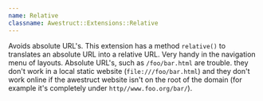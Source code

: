 ```yaml
---
name: Relative
classname: Awestruct::Extensions::Relative
---
```


Avoids absolute URL's. This extension has a method `relative()` to translates an absolute URL into a relative URL.
Very handy in the navigation menu of layouts.
Absolute URL's, such as `/foo/bar.html` are trouble.
they don't work in a local static website (`file:///foo/bar.html`)
and they don't work online if the awestruct website isn't on the root of the domain (for example it's completely under `http//www.foo.org/bar/`).
